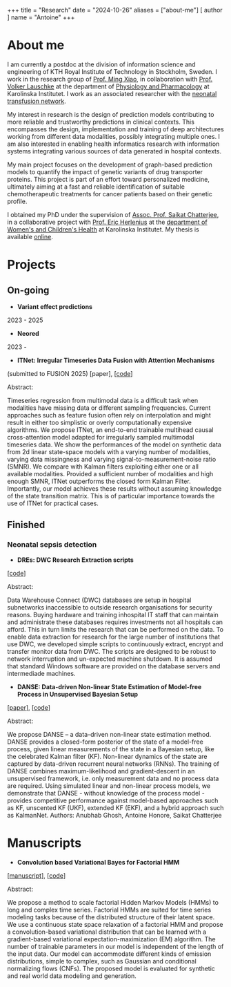+++
title = "Research"
date = "2024-10-26"
aliases = ["about-me"]
[ author ]
  name = "Antoine"
+++

# About me
I am currently a postdoc at the division of information science and engineering of KTH Royal Institute of Technology in Stockholm, Sweden. I work in the research group of [Prof. Ming Xiao](https://www.kth.se/profile/mingx/), in collaboration with [Prof. Volker Lauschke](https://ki.se/en/people/volker-lauschke) at the department of [Physiology and Pharmacology](https://ki.se/en/fyfa/personalized-medicine-and-drug-development) at Karolinska Institutet. I work as an associated researcher with the [neonatal transfusion network](https://neonataltransfusionnetwork.com).

My interest in research is the design of prediction models contributing to more reliable and trustworthy predictions in clinical contexts. This encompasses the design, implementation and training of deep architectures working from different data modalities, possibly integrating multiple ones. I am also interested in enabling health informatics research with information systems integrating various sources of data generated in hospital contexts.

My main project focuses on the development of graph-based prediction models to quantify the impact of genetic variants of drug transporter proteins. This project is part of an effort toward personalized medicine, ultimately aiming at a fast and reliable identification of suitable chemotherapeutic treatments for cancer patients based on their genetic profile.

I obtained my PhD under the supervision of [Assoc. Prof. Saikat Chatterjee](https://www.kth.se/profile/sach/), in a collaborative project with [Prof. Eric Herlenius](https://ki.se/personer/eric-herlenius) at the [department of Women's and Children's Health](ki.se/en/kbh/department-of-womens-and-childrens-health) at Karolinska Institutet. My thesis is available [online](https://kth.diva-portal.org/smash/record.jsf?pid=diva2%3A1762032).

# Projects

## On-going

- **Variant effect predictions**

2023 - 2025

- **Neored**

2023 - 

- **ITNet: Irregular Timeseries Data Fusion with Attention Mechanisms**

(submitted to FUSION 2025) [paper], [[code](https://github.com/antoinehonore/itnet)]

Abstract: 

Timeseries regression from multimodal data is a difficult task when modalities have missing data or different sampling frequencies. Current approaches such as feature fusion often rely on interpolation and might result in either too simplistic or  overly computationally expensive algorithms. We propose ITNet, an end-to-end trainable multihead causal cross-attention model adapted for irregularly sampled multimodal timeseries data. We show the performances of the model on synthetic data from 2d linear state-space models with a varying number of modalities, varying data missingness and varying signal-to-measurement-noise ratio (SMNR). We compare with Kalman filters exploiting either one or all available modalities. Provided a sufficient number of modalities and high enough SMNR, ITNet outperforms the closed form Kalman Filter. Importantly, our model achieves these results without assuming knowledge of the state transition matrix. This is of particular importance towards the use of ITNet for practical cases.

## Finished
### Neonatal sepsis detection

- **DREs: DWC Research Extraction scripts**

[[code](https://github.com/antoinehonore/dres)]

Abstract: 

Data Warehouse Connect (DWC) databases are setup in hospital subnetworks inaccessible to outside research organisations for security reasons. Buying hardware and training inhospital IT staff that can maintain and administrate these databases requires investments not all hospitals can afford. This in turn limits the research that can be performed on the data. To enable data extraction for research for the large number of institutions that use DWC, we developed simple scripts to continuously extract, encrypt and transfer monitor data from DWC.
The scripts are designed to be robust to network interruption and un-expected machine shutdown. 
It is assumed that standard Windows software are provided on the database servers and intermediade machines. 



- **DANSE: Data-driven Non-linear State Estimation of Model-free Process in Unsupervised Bayesian Setup**

[[paper](https://ieeexplore.ieee.org/document/10289946)], [[code](https://github.com/anubhabghosh/danse)]

Abstract: 

We propose DANSE – a data-driven non-linear state estimation method. DANSE provides a closed-form posterior of the state of a model-free process, given linear measurements of the state in a Bayesian setup, like the celebrated Kalman filter (KF). Non-linear dynamics of the state are captured by data-driven recurrent neural networks (RNNs). The training of DANSE combines maximum-likelihood and gradient-descent in an unsupervised framework, i.e. only measurement data and no process data are required. Using simulated linear and non-linear process models, we demonstrate that DANSE - without knowledge of the process model - provides competitive performance against model-based approaches such as KF, unscented KF (UKF), extended KF (EKF), and a hybrid approach such as KalmanNet.
Authors: Anubhab Ghosh, Antoine Honore, Saikat Chatterjee

# Manuscripts

- **Convolution based Variational Bayes for Factorial HMM**

[[manuscript](https://openreview.net/forum?id=aSTsODJ3On)], [[code](https://github.com/antoinehonore/factorialHMM)]

Abstract: 

We propose a method to scale factorial Hidden Markov Models (HMMs) to long and complex time series.
Factorial HMMs are suited for time series modeling tasks because of the distributed structure of their latent space.
We use a continuous state space relaxation of a factorial HMM and propose a convolution-based variational distribution that can be learned with a gradient-based variational expectation-maximization (EM) algorithm.
The number of trainable parameters in our model is independent of the length of the input data.
Our model can accommodate different kinds of emission distributions, simple to complex, such as Gaussian and conditional normalizing flows (CNFs). 
The proposed model is evaluated for synthetic and real world data modeling and generation.
